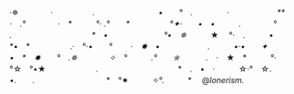 ·✵　　　　*·　　　　　.　　　　　　　　•　　°　.　　
　　·　　　　　　**　　　·　.°　　　　·　*　　　°·
.°　　*　　　　　°✦·　　•　•　　　.　　　　°　　　
.　　　　　　　　　　*　•　　　　　　　°•　✵*　　　★
　°·　.　　　•　　*•　*　　　　　.·　°·•　　*°
　　·　*✸　•　　　　　　.　　　•·*•　　✦　　　　　
　　•　*　✸　　*°　.✵　　　　✧　°　　　.°　　✯*
　　　.　·*　★　*　　　°·　　　　°☆　°•★　　　　
　　.　　　　　　　　　　*　.　•　·　　　☆·°　☆.　
　•.　　.　　　　　　　　　*　°✷　　　✧°.　　　*　
@_lonerism._

<!---
lonerism0/lonerism0 is a ✨ special ✨ repository because its `README.md` (this file) appears on your GitHub profile.
You can click the Preview link to take a look at your changes.
--->
